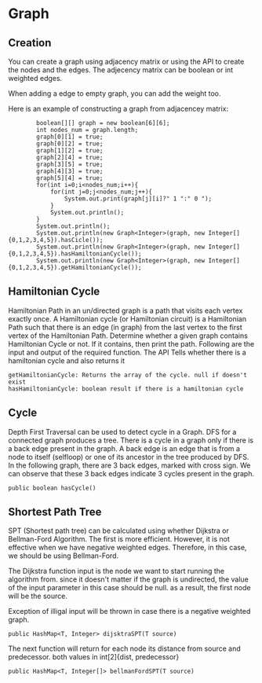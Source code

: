 # Graph

## Creation
You can create a graph using adjacency matrix or using the API to create the nodes and the edges.
The adjecency matrix can be boolean or int weighted edges.

When adding a edge to empty graph, you can add the weight too.

Here is an example of constructing a graph from adjacencey matrix:

```
		boolean[][] graph = new boolean[6][6];
		int nodes_num = graph.length;
		graph[0][1] = true;
		graph[0][2] = true;
		graph[1][2] = true;
		graph[2][4] = true;
		graph[3][5] = true;
		graph[4][3] = true;
		graph[5][4] = true;
		for(int i=0;i<nodes_num;i++){
			for(int j=0;j<nodes_num;j++){
				System.out.print(graph[j][i]?" 1 ":" 0 ");
			}
			System.out.println();
		}
		System.out.println();
		System.out.println(new Graph<Integer>(graph, new Integer[]{0,1,2,3,4,5}).hasCicle());
		System.out.println(new Graph<Integer>(graph, new Integer[]{0,1,2,3,4,5}).hasHamiltonianCycle());
		System.out.println(new Graph<Integer>(graph, new Integer[]{0,1,2,3,4,5}).getHamiltonianCycle());
```

## Hamiltonian Cycle
Hamiltonian Path in an un/directed graph is a path that visits each vertex exactly once. A Hamiltonian cycle (or Hamiltonian circuit) is a Hamiltonian Path such that there is an edge (in graph) from the last vertex to the first vertex of the Hamiltonian Path. Determine whether a given graph contains Hamiltonian Cycle or not. If it contains, then print the path. Following are the input and output of the required function.
The API Tells whether there is a hamiltonian cycle and also returns it

```
getHamiltonianCycle: Returns the array of the cycle. null if doesn't exist
hasHamiltonianCycle: boolean result if there is a hamiltonian cycle
```

## Cycle
Depth First Traversal can be used to detect cycle in a Graph. DFS for a connected graph produces a tree. There is a cycle in a graph only if there is a back edge present in the graph. A back edge is an edge that is from a node to itself (selfloop) or one of its ancestor in the tree produced by DFS. In the following graph, there are 3 back edges, marked with cross sign. We can observe that these 3 back edges indicate 3 cycles present in the graph.

```
public boolean hasCycle()
```

## Shortest Path Tree
SPT (Shortest path tree) can be calculated using whether Dijkstra or Bellman-Ford Algorithm. The first is more efficient. However, it is not effective when we have negative weighted edges. Therefore, in this case, we should be using Bellman-Ford.

The Dijkstra function input is the node we want to start running the algorithm from. since it doesn't matter if the graph is undirected, the value of the input parameter in this case should be null. as a result, the first node will be the source.

Exception of illigal input will be thrown in case there is a negative weighted graph.

```
public HashMap<T, Integer> dijsktraSPT(T source)

```

The next function will return for each node its distance from source and predecessor. both values in int[2]{dist, predecessor}
```
public HashMap<T, Integer[]> bellmanFordSPT(T source)
```

